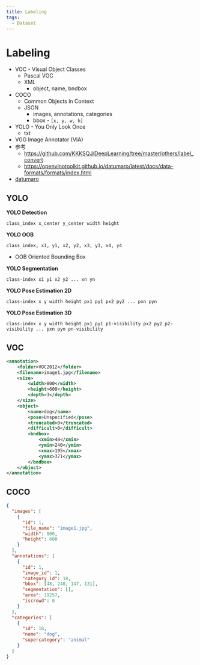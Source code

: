```yaml
---
title: Labeling
tags:
  - Dataset
---
```


# Labeling

- VOC - Visual Object Classes
  - Pascal VOC
  - XML
    - object, name, bndbox
- COCO
  - Common Objects in Context
  - JSON
    - images, annotations, categories
    - bbox - `[x, y, w, h]`
- YOLO - You Only Look Once
  - txt
- VGG Image Annotator (VIA)
- 参考
  - https://github.com/KKKSQJ/DeepLearning/tree/master/others/label_convert
  - https://openvinotoolkit.github.io/datumaro/latest/docs/data-formats/formats/index.html
- [datumaro](./datumaro.md)

## YOLO

**YOLO Detection**

```
class_index x_center y_center width height
```

**YOLO OOB**

```
class_index, x1, y1, x2, y2, x3, y3, x4, y4
```

- OOB Oriented Bounding Box

**YOLO Segmentation**

```
class-index x1 y1 x2 y2 ... xn yn
```

**YOLO Pose Estimation 2D**

```
class-index x y width height px1 py1 px2 py2 ... pxn pyn
```

**YOLO Pose Estimation 3D**

```
class-index x y width height px1 py1 p1-visibility px2 py2 p2-visibility ... pxn pyn pn-visibility
```

## VOC

```xml
<annotation>
    <folder>VOC2012</folder>
    <filename>image1.jpg</filename>
    <size>
        <width>800</width>
        <height>600</height>
        <depth>3</depth>
    </size>
    <object>
        <name>dog</name>
        <pose>Unspecified</pose>
        <truncated>0</truncated>
        <difficult>0</difficult>
        <bndbox>
            <xmin>48</xmin>
            <ymin>240</ymin>
            <xmax>195</xmax>
            <ymax>371</ymax>
        </bndbox>
    </object>
</annotation>

```

## COCO

```json
{
  "images": [
    {
      "id": 1,
      "file_name": "image1.jpg",
      "width": 800,
      "height": 600
    }
  ],
  "annotations": [
    {
      "id": 1,
      "image_id": 1,
      "category_id": 18,
      "bbox": [48, 240, 147, 131],
      "segmentation": [],
      "area": 19257,
      "iscrowd": 0
    }
  ],
  "categories": [
    {
      "id": 18,
      "name": "dog",
      "supercategory": "animal"
    }
  ]
}
```
